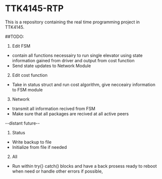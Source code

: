 # TTK4145-RTP
This is a repository containing the real time programming project in TTK4145.

##TODO:
1. Edit FSM
  * contain all functions necessairy to run single elevator using state information gained from driver and output from cost function
  * Send state updates to Network Module 
2. Edit cost function
  * Take in status struct and run cost algorithm, give necceairy information to FSM module
3. Network
  * transmit all information recived from FSM
  * Make sure that all packages are recived at all active peers

--distant future--
1. Status
  * Write backup to file
  * Initialize from file if needed
2. All
  * Run within try{} catch() blocks and have a back prosess ready to reboot when need or handle other errors if possible,
